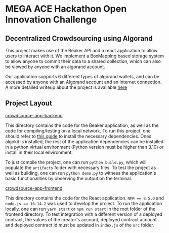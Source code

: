 # MEGA ACE Hackathon Open Innovation Challenge

## Decentralized Crowdsourcing using Algorand

This project makes use of the Beaker API and a react application to allow users to interact with it.
We implement a BoxMapping based storage system to allow anyone to commit their data to a shared collection, which can also be viewed by anyone with an algorand account. 

Our application supports 6 different types of algorand wallets, and can be accessed by anyone with an Algorand account and an internet connection. A more detailed writeup about the project is available [here](https://docs.google.com/document/d/e/2PACX-1vRkwCyFfmqKn26NqDoPNunmh3oINRlPen1B4nxI_O6pzHKBEUzyPjv7cHPY1XG9h-EM35ohMlGiwxUL/pub)

## Project Layout

[crowdsource-app-backend](crowdsource-app-backend)

This directory contains the code for the Beaker application, as well as the code for compiling/testing on a local network. To run this project, one should refer to [this guide](https://developer.algorand.org/docs/get-started/algokit/) to install the necessary dependencies. Ones algokit is installed, the rest of the application dependencies can be installed in a python virtual environment (Python version must be higher than 3.10) or install in their local environment. 

To just compile the project, one can run `python build.py`, which will populate the `artifacts` folder with necessary files. To test the project as well as building, one can run `python demo.py` to witness the application's basic functionalities by observing the output on the terminal.

[crowdsource-app-frontend](crowdsource-app-frontend)

This directory contains the code for the React application. `NPM == 8.5.0`  and `node.js == 16.14.2` was used to develop the project. To run the application locally, one can run `yarn start` or `npm run start` in the root folder of the frontend directory. To test integration with a different version of a deployed contract, the values of the creator's account, deployed contract account and deployed contract id must be updated in `index.js` of the `src` folder. 

